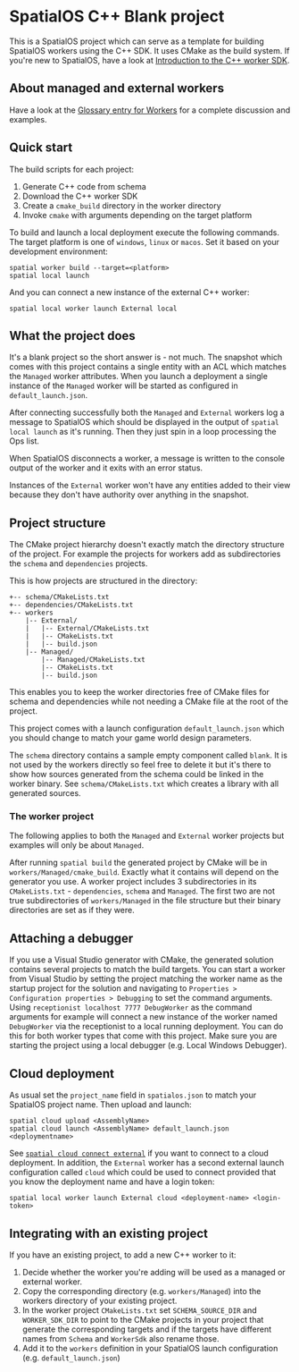 # SpatialOS C++ Blank project

This is a SpatialOS project which can serve as a template for building
SpatialOS workers using the C++ SDK. It uses CMake as the build system. If
you're new to SpatialOS, have a look at [Introduction to the C++ worker
SDK](https://docs.improbable.io/reference/latest/workers/cpp/introduction).

## About managed and external workers

Have a look at the [Glossary entry for Workers](https://docs.improbable.io/reference/latest/getting-started/concepts/glossary#worker) for a complete discussion and examples.

## Quick start

The build scripts for each project:

  1. Generate C++ code from schema
  2. Download the C++ worker SDK
  3. Create a `cmake_build` directory in the worker directory
  4. Invoke `cmake` with arguments depending on the target platform

To build and launch a local deployment execute the following commands. The
target platform is one of `windows`, `linux` or `macos`. Set it based on your
development environment:

```
spatial worker build --target=<platform>
spatial local launch
```

And you can connect a new instance of the external C++ worker:

```
spatial local worker launch External local
```

## What the project does

It's a blank project so the short answer is - not much. The snapshot which
comes with this project contains a single entity with an ACL which matches the
`Managed` worker attributes. When you launch a deployment a single instance of
the `Managed` worker will be started as configured in `default_launch.json`.

After connecting successfully both the `Managed` and `External` workers log a
message to SpatialOS which should be displayed in the output of `spatial local
launch` as it's running. Then they just spin in a loop processing the Ops list.

When SpatialOS disconnects a worker, a message is written to the console output
of the worker and it exits with an error status.

Instances of the `External` worker won't have any entities added to their view
because they don't have authority over anything in the snapshot.

## Project structure

The CMake project hierarchy doesn't exactly match the directory structure of
the project. For example the projects for workers add as subdirectories the
`schema` and `dependencies` projects.

This is how projects are structured in the directory:
```
+-- schema/CMakeLists.txt
+-- dependencies/CMakeLists.txt
+-- workers
    |-- External/
    |   |-- External/CMakeLists.txt
    |   |-- CMakeLists.txt
    |   |-- build.json
    |-- Managed/
        |-- Managed/CMakeLists.txt
        |-- CMakeLists.txt
        |-- build.json
```

This enables you to keep the worker directories free of CMake files for schema and dependencies while not needing a CMake file at the root of the project.

This project comes with a launch configuration `default_launch.json` which you
should change to match your game world design parameters.

The `schema` directory contains a sample empty component called `blank`. It is
not used by the workers directly so feel free to delete it but it's there to
show how sources generated from the schema could be linked in the worker
binary. See `schema/CMakeLists.txt` which creates a library with all generated
sources.

### The worker project

The following applies to both the `Managed` and `External` worker projects but examples will only be about `Managed`.

After running `spatial build` the generated project by CMake will be in
`workers/Managed/cmake_build`. Exactly what it contains will depend on the
generator you use. A worker project includes 3 subdirectories in its
`CMakeLists.txt` - `dependencies`, `schema` and `Managed`. The first two are
not true subdirectories of `workers/Managed` in the file structure but their
binary directories are set as if they were.

## Attaching a debugger

If you use a Visual Studio generator with CMake, the generated solution contains several projects to match the build targets. You can start a worker from Visual Studio by setting the project matching the worker name as the startup project for the solution and navigating to `Properties > Configuration properties > Debugging` to set the command arguments. Using `receptionist localhost 7777 DebugWorker` as the command arguments for example will connect a new instance of the worker named `DebugWorker` via the receptionist to a local running deployment. You can do this for both worker types that come with this project. Make sure you are starting the project using a local debugger (e.g. Local Windows Debugger).

## Cloud deployment

As usual set the `project_name` field in `spatialos.json` to match your SpatialOS project name. Then upload and launch:

```
spatial cloud upload <AssemblyName>
spatial cloud launch <AssemblyName> default_launch.json <deploymentname>
```

See [`spatial cloud connect external`](https://docs.improbable.io/reference/latest/tools/spatial/spatial-cloud-connect-external)
if you want to connect to a cloud deployment. In
addition, the `External` worker has a second external launch configuration
called `cloud` which could be used to connect provided that you know the
deployment name and have a login token:

```
spatial local worker launch External cloud <deployment-name> <login-token>
```

## Integrating with an existing project

If you have an existing project, to add a new C++ worker to it:

  1. Decide whether the worker you're adding will be used as a managed or
    external worker.
  2. Copy the corresponding directory (e.g. `workers/Managed`) into the workers
    directory of your existing project.
  3. In the worker project `CMakeLists.txt` set `SCHEMA_SOURCE_DIR` and
    `WORKER_SDK_DIR` to point to the CMake projects in your project that
    generate the corresponding targets and if the targets have different names
    from `Schema` and `WorkerSdk` also rename those.
  4. Add it to the `workers` definition in your SpatialOS launch configuration
    (e.g. `default_launch.json`)
